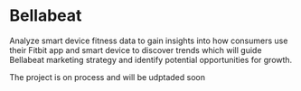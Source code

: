 # Bellabeat
Analyze smart device fitness data to gain insights into how consumers use their Fitbit app and smart device to discover trends which will guide Bellabeat marketing strategy and identify potential opportunities for growth.


The project is on process and will be udptaded soon
